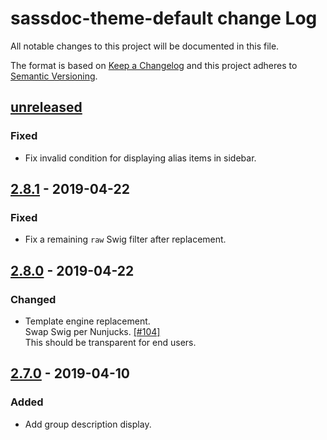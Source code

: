 # sassdoc-theme-default change Log

All notable changes to this project will be documented in this file.

The format is based on [Keep a Changelog](http://keepachangelog.com/)
and this project adheres to [Semantic Versioning](http://semver.org/).

## [unreleased]
### Fixed
  * Fix invalid condition for displaying alias items in sidebar.
  
## [2.8.1] - 2019-04-22
### Fixed
  * Fix a remaining `raw` Swig filter after replacement.

## [2.8.0] - 2019-04-22
### Changed
  * Template engine replacement.  
    Swap Swig per Nunjucks. [[#104]](https://github.com/SassDoc/sassdoc-theme-default/pull/104)  
    This should be transparent for end users.

## [2.7.0] - 2019-04-10
### Added
  * Add group description display.

[Unreleased]: https://github.com/sassdoc/sassdoc-theme-default/compare/2.8.1...HEAD
[2.8.1]: https://github.com/sassdoc/sassdoc-theme-default/tags/2.8.1
[2.8.0]: https://github.com/sassdoc/sassdoc-theme-default/tags/2.8.0
[2.7.0]: https://github.com/sassdoc/sassdoc-theme-default/tags/2.7.0
[2.6.4]: https://github.com/sassdoc/sassdoc-theme-default/tags/2.6.4

